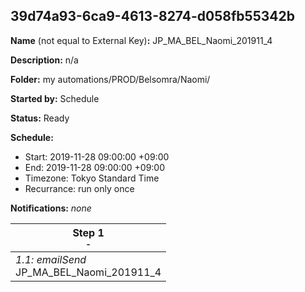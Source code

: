 ## 39d74a93-6ca9-4613-8274-d058fb55342b

**Name** (not equal to External Key)**:** JP_MA_BEL_Naomi_201911_4

**Description:** n/a

**Folder:** my automations/PROD/Belsomra/Naomi/

**Started by:** Schedule

**Status:** Ready

**Schedule:**

* Start: 2019-11-28 09:00:00 +09:00
* End: 2019-11-28 09:00:00 +09:00
* Timezone: Tokyo Standard Time
* Recurrance: run only once

**Notifications:** _none_


| Step 1<br>_<small>-</small>_ |
| --- |
| _1.1: emailSend_<br>JP_MA_BEL_Naomi_201911_4 |
